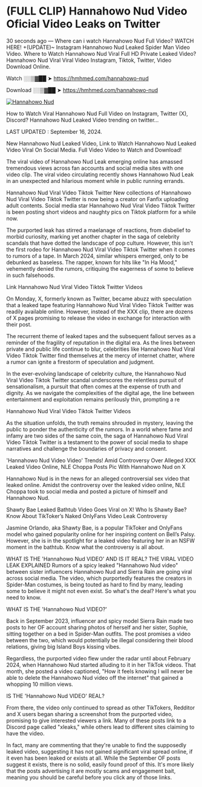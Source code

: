 # (FULL CLIP) Hannahowo Nud Video Oficial Video Leaks on Twitter

30 seconds ago — Where can i watch Hannahowo Nud Full Video? WATCH HERE! +(UPDATE)~ Instagram Hannahowo Nud Leaked Spider Man Video Video. Where to Watch Hannahowo Nud Viral Full HD Private Leaked Video? Hannahowo Nud Viral Viral Video Instagram, Tiktok, Twitter, Video Download Online.

Watch ░░▒▓██ ➤ https://hmhmed.com/hannahowo-nud

Download ░░▒▓██ ➤ https://hmhmed.com/hannahowo-nud

[![Hannahowo Nud](https://i.imgur.com/dJHk4Zq.gif)](https://hmhmed.com/hannahowo-nud)

How to Watch Viral Hannahowo Nud Full Video on Instagram, Twitter (X), Discord? Hannahowo Nud Leaked Video trending on twitter...

LAST UPDATED : September 16, 2024.

New Hannahowo Nud Leaked Video, Link to Watch Hannahowo Nud Leaked Video Viral On Social Media. Full Video Video to Watch and Download!

The viral video of Hannahowo Nud Leak emerging online has amassed tremendous views across fan accounts and social media sites with one video clip. The viral video circulating recently shows Hannahowo Nud Leak in an unexpected and hilarious moment while in public running errands.

Hannahowo Nud Viral Video Tiktok Twitter New collections of Hannahowo Nud Viral Video Tiktok Twitter is now being a creator on Fanfix uploading adult contents. Social media star Hannahowo Nud Viral Video Tiktok Twitter is been posting short videos and naughty pics on Tiktok platform for a while now.

The purported leak has stirred a maelanage of reactions, from disbelief to morbid curiosity, marking yet another chapter in the saga of celebrity scandals that have dotted the landscape of pop culture. However, this isn't the first rodeo for Hannahowo Nud Viral Video Tiktok Twitter when it comes to rumors of a tape. In March 2024, similar whispers emerged, only to be debunked as baseless. The rapper, known for hits like "In Ha Mood," vehemently denied the rumors, critiquing the eagerness of some to believe in such falsehoods.

Link Hannahowo Nud Viral Video Tiktok Twitter Videos

On Monday, X, formerly known as Twitter, became abuzz with speculation that a leaked tape featuring Hannahowo Nud Viral Video Tiktok Twitter was readily available online. However, instead of the XXX clip, there are dozens of X pages promising to release the video in exchange for interaction with their post.

The recurrent theme of leaked tapes and the subsequent fallout serves as a reminder of the fragility of reputation in the digital era. As the lines between private and public life continue to blur, celebrities like Hannahowo Nud Viral Video Tiktok Twitter find themselves at the mercy of internet chatter, where a rumor can ignite a firestorm of speculation and judgment.

In the ever-evolving landscape of celebrity culture, the Hannahowo Nud Viral Video Tiktok Twitter scandal underscores the relentless pursuit of sensationalism, a pursuit that often comes at the expense of truth and dignity. As we navigate the complexities of the digital age, the line between entertainment and exploitation remains perilously thin, prompting a re

Hannahowo Nud Viral Video Tiktok Twitter Videos

As the situation unfolds, the truth remains shrouded in mystery, leaving the public to ponder the authenticity of the rumors. In a world where fame and infamy are two sides of the same coin, the saga of Hannahowo Nud Viral Video Tiktok Twitter is a testament to the power of social media to shape narratives and challenge the boundaries of privacy and consent.

'Hannahowo Nud Video Video' Trends! Amid Controversy Over Alleged XXX Leaked Video Online, NLE Choppa Posts Pic With Hannahowo Nud on X

Hannahowo Nud is in the news for an alleged controversial sex video that leaked online. Amidst the controversy over the leaked video online, NLE Choppa took to social media and posted a picture of himself and Hannahowo Nud.

Shawty Bae Leaked Bathtub Video Goes Viral on X! Who Is Shawty Bae? Know About TikToker’s Naked OnlyFans Video Leak Controversy

Jasmine Orlando, aka Shawty Bae, is a popular TikToker and OnlyFans model who gained popularity online for her inspiring content on Bell’s Palsy. However, she is in the spotlight for a leaked video featuring her in an NSFW moment in the bathtub. Know what the controversy is all about.

WHAT IS THE 'Hannahowo Nud VIDEO' AND IS IT REAL? THE VIRAL VIDEO LEAK EXPLAINED Rumors of a spicy leaked "Hannahowo Nud video" between sister influencers Hannahowo Nud and Sierra Rain are going viral across social media. The video, which purportedly features the creators in Spider-Man costumes, is being touted as hard to find by many, leading some to believe it might not even exist. So what's the deal? Here's what you need to know.

WHAT IS THE 'Hannahowo Nud VIDEO?'

Back in September 2023, influencer and spicy model Sierra Rain made two posts to her OF account sharing photos of herself and her sister, Sophie, sitting together on a bed in Spider-Man outfits. The post promises a video between the two, which would potentially be illegal considering their blood relations, giving big Island Boys kissing vibes.

Regardless, the purported video flew under the radar until about February 2024, when Hannahowo Nud started alluding to it in her TikTok videos. That month, she posted a video captioned, "How it feels knowing I will never be able to delete the Hannahowo Nud video off the internet" that gained a whopping 10 million views.

IS THE 'Hannahowo Nud VIDEO' REAL?

From there, the video only continued to spread as other TikTokers, Redditor and X users began sharing a screenshot from the purported video, promising to give interested viewers a link. Many of these posts link to a Discord page called "xleaks," while others lead to different sites claiming to have the video.

In fact, many are commenting that they're unable to find the supposedly leaked video, suggesting it has not gained significant viral spread online, if it even has been leaked or exists at all. While the September OF posts suggest it exists, there is no solid, easily found proof of this. It's more likely that the posts advertising it are mostly scams and engagement bait, meaning you should be careful before you click any of those links.